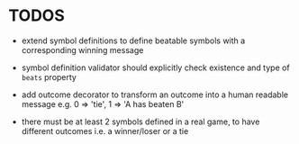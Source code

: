 # TODOS

- extend symbol definitions to define beatable symbols with a corresponding winning message

- symbol definition validator should explicitly check existence and type of `beats` property

- add outcome decorator to transform an outcome into a human readable message e.g. 0 => 'tie', 1 => 'A has beaten B'

- there must be at least 2 symbols defined in a real game, to have different outcomes i.e. a winner/loser or a tie
